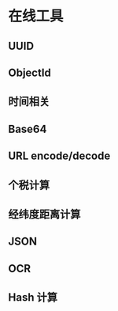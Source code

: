 # 在线工具

## UUID

<UUID />

## ObjectId

<ObjectId />

## 时间相关

<Time />

## Base64

<Base64 />

## URL encode/decode

<URL />

## 个税计算

<Tax />

## 经纬度距离计算

<PointDistance />

## JSON

<Json />

## OCR

<OCR />

## Hash 计算

<Crypto />

<script setup>
import { ObjectId, UUID, Time, Base64, URL, Tax, PointDistance, Json, OCR, Crypto } from '@components';
import { useDarkMode } from 'vuepress-theme-hope/client';
import { watch } from 'vue';

const { isDarkMode } = useDarkMode();
watch(
  isDarkMode,
  () => {
    if (isDarkMode.value) {
      document.querySelector('html')?.classList.add('dark');
    } else {
      document.querySelector('html')?.classList.remove('dark');
    }
  },
  { immediate: true }
);
</script>
